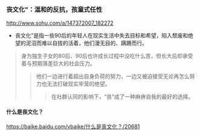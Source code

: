 ### 丧文化”：温和的反抗，孩童式任性
http://www.sohu.com/a/147372007_182272
- 丧文化”是指一些90后的年轻人在现实生活中失去目标和希望，陷入颓废和绝望的泥沼而难以自拔的活着，他们漫无目的、蹒跚而行。
>身为独生子女的80后、90后也许成长过程中没吃什么苦，但长大后却承受着与预期落差巨大的社会压力。
>>他们一边进行着超出自身负荷的努力，一边又被迫接受无论再怎么努力也无法打破现实牢笼的绝望。
>>>在社群认同的影响下，“丧”成了一种麻痹自我的最好的选择。

#### 什么是丧文化？
https://baike.baidu.com/vbaike/什么是丧文化？/20681
